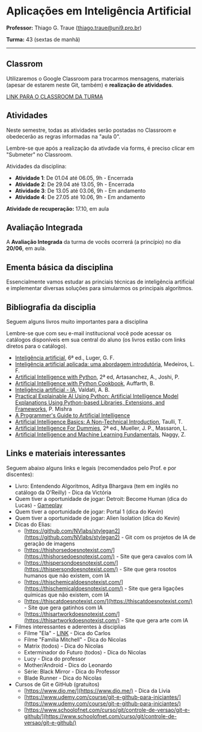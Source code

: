 # Aplicações em Inteligência Artificial

**Professor:** Thiago G. Traue (thiago.traue@uni9.pro.br)

**Turma:** 43 (sextas de manhã)

***

## Classrom

Utilizaremos o Google Classroom para trocarmos mensagens, materiais (apesar de estarem neste Git, também) e **realização de atividades**.

[LINK PARA O CLASSROOM DA TURMA](https://classroom.google.com/c/NDY1OTg1Mzg4NzU3?cjc=ngg6ndw)

## Atividades

Neste semestre, todas as atividades serão postadas no Classroom e obedecerão as regras informadas na "aula 0".

Lembre-se que após a realização da ativdade via forms, é preciso clicar em "Submeter" no Classroom.

Atividades da disciplina:

- **Atividade 1**: De 01.04 até 06.05, 9h - Encerrada
- **Atividade 2**: De 29.04 até 13.05, 9h - Encerrada
- **Atividade 3**: De 13.05 até 03.06, 9h - Em andamento
- **Atividade 4**: De 27.05 até 10.06, 9h - Em andamento

**Atividade de recuperação:** 17.10, em aula

## Avaliação Integrada

A **Avaliação Integrada** da turma de vocês ocorrerá (a princípio) no dia **20/06**, em aula.

## Ementa básica da disciplina

Essencialmente vamos estudar as princiais técnicas de inteligência artificial e implementar diversas soluções para simularmos os principais algoritmos.

## Bibliografia da disciplia

Seguem alguns livros muito importantes para a disciplina

Lembre-se que com seu e-mail institucional você pode acessar os catálogos disponíveis em sua central do aluno (os livros estão com links diretos para o catálogo).

- [Inteligência artificial](https://plataforma.bvirtual.com.br/Acervo/Publicacao/180430), 6ª ed., Luger, G. F.  
- [Inteligência artificial aplicada: uma abordagem introdutória](https://plataforma.bvirtual.com.br/Acervo/Publicacao/161682), Medeiros, L. F.
- [Artificial Intelligence with Python](https://learning.oreilly.com/library/view/artificial-intelligence-with/9781839219535/), 2ª ed, Artasanchez, A., Joshi, P.
- [Artificial Intelligence with Python Cookbook](https://learning.oreilly.com/library/view/artificial-intelligence-with/9781789133967/), Auffarth, B.
- [Inteligência artificial - IA](https://plataforma.bvirtual.com.br/Acervo/Publicacao/191624), Valdati, A. B.
- [Practical Explainable AI Using Python: Artificial Intelligence Model Explanations Using Python-based Libraries, Extensions, and Frameworks](https://learning.oreilly.com/library/view/practical-explainable-ai/9781484271582/), P. Mishra
- [A Programmer's Guide to Artificial Intelligence](https://learning.oreilly.com/playlists/496f14b2-4028-47dd-84dd-6313b5f158c7/)
- [Artificial Intelligence Basics: A Non-Technical Introduction](https://learning.oreilly.com/library/view/artificial-intelligence-basics/9781484250280/), Taulli, T.
- [Artificial Intelligence For Dummies](https://learning.oreilly.com/library/view/artificial-intelligence-for/9781119796763/), 2ª ed., Mueller, J. P., Massaron, L.
- [Artificial Intelligence and Machine Learning Fundamentals](https://learning.oreilly.com/videos/artificial-intelligence-and/9781789953671/), Naggy, Z.

## Links e materiais interessantes

Seguem abaixo alguns links e legais (recomendados pelo Prof. e por discentes):

- Livro: Entendendo Algoritmos, Aditya Bhargava (tem em inglês no catálogo da O'Reilly) - Dica da Victória
- Quem tiver a oportunidade de jogar: Detroit: Become Human (dica do Lucas) - [Gameplay](https://www.youtube.com/watch?v=LyBYdYnaX0c)
- Quem tiver a oportunidade de jogar: Portal 1 (dica do Kevin)
- Quem tiver a oportunidade de jogar: Alien Isolation (dica do Kevin)
- Dicas do Elias:
  - [https://github.com/NVlabs/stylegan2](https://github.com/NVlabs/stylegan2) - Git com os projetos de IA de geração de imagens
  - [https://thishorsedoesnotexist.com/](https://thishorsedoesnotexist.com/) - Site que gera cavalos com IA
  - [https://thispersondoesnotexist.com/](https://thispersondoesnotexist.com/) - Site que gera rosotos humanos que não existem, com IA
  - [https://thischemicaldoesnotexist.com/](https://thischemicaldoesnotexist.com/) - Site que gera ligações químicas que não existem, com IA
  - [https://thiscatdoesnotexist.com/](https://thiscatdoesnotexist.com/) - Site que gera gatinhos com IA
  - [https://thisartworkdoesnotexist.com/](https://thisartworkdoesnotexist.com/) - Site que gera arte com IA
- Filmes interessantes e aderentes à disciplias
  - Filme "Ela" - [LINK](https://www.adorocinema.com/filmes/filme-206799/) - Dica do Carlos
  - Filme "Familia Mitchell" - Dica do Nicolas
  - Matrix (todos) - Dica do Nicolas
  - Exterminador do Futuro (todos) - Dica do Nicolas
  - Lucy - Dica do professor
  - Mother/Android - Dics do Leonardo
  - Série: Black Mirror - Dica do Professor
  - Blade Runner - Dica do Nicolas
- Cursos de Git e GitHub (gratuitos)
  - [https://www.dio.me/](https://www.dio.me/) - Dica da Livia
  - [https://www.udemy.com/course/git-e-github-para-iniciantes/](https://www.udemy.com/course/git-e-github-para-iniciantes/)
  - [https://www.schoolofnet.com/curso/git/controle-de-versao/git-e-github/](https://www.schoolofnet.com/curso/git/controle-de-versao/git-e-github/)
